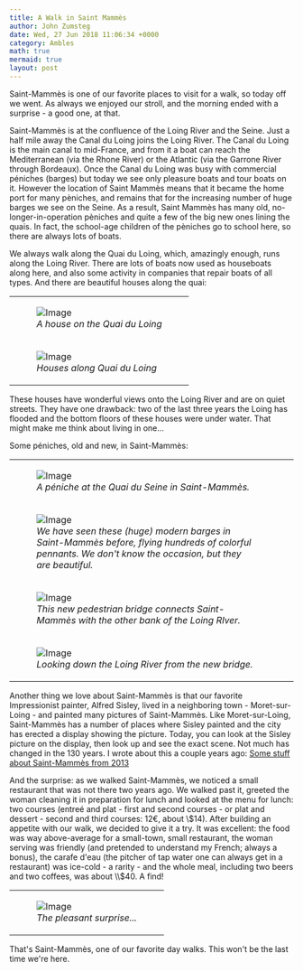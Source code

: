 ```yaml
---
title: A Walk in Saint Mammès
author: John Zumsteg
date: Wed, 27 Jun 2018 11:06:34 +0000
category: Ambles
math: true
mermaid: true
layout: post
---
```

Saint-Mammès is one of our favorite places to visit for a walk, so today off we went. As always we enjoyed our stroll, and the morning ended with a surprise - a good one, at that.

Saint-Mammès is at the confluence of the Loing River and the Seine. Just a half mile away the Canal du Loing joins the Loing River. The Canal du Loing is the main canal to mid-France, and from it a boat can reach the Mediterranean (via the Rhone River) or the Atlantic (via the Garrone River through Bordeaux). Once the Canal du Loing was busy with commercial péniches (barges) but today we see only pleasure boats and tour boats on it. However the location of Saint Mammès means that it became the home port for many pèniches, and remains that for the increasing number of huge barges we see on the Seine. As a result, Saint Mammès has many old, no-longer-in-operation pèniches and quite a few of the big new ones lining the quais. In fact, the school-age children of the pèniches go to school here, so there are always lots of boats.

We always walk along the Quai du Loing, which, amazingly enough, runs along the Loing River. There are lots of boats now used as houseboats along here, and also some activity in companies that repair boats of all types. And there are beautiful houses along the quai:
<table>
<tbody>
<tr>
<td colspan="2">

<figure class = "portrait">
	<img src="{{"/assets/images/2018/06/DSC00562.jpg" | prepend: site.baseurl | prepend: site.url }}" alt="Image" />
	<figcaption><em>A house on the Quai du Loing</em></figcaption>
</figure>

</td>
</tr>
<tr>
<td colspan="2">

<figure class = "portrait">
	<img src="{{"/assets/images/2018/06/DSC00558.jpg" | prepend: site.baseurl | prepend: site.url }}" alt="Image" />
	<figcaption><em>Houses along Quai du Loing</em></figcaption>
</figure>

</td>
</tr>
</tbody>
</table>
These houses have wonderful views onto the Loing River and are on quiet streets. They have one drawback: two of the last three years the Loing has flooded and the bottom floors of these houses were under water. That might make me think about living in one...

Some péniches, old and new, in Saint-Mammès:
<table>
<tbody>
<tr>
<td colspan="2">

<figure class = "portrait">
	<img src="{{"/assets/images/2018/06/DSC00555.jpg" | prepend: site.baseurl | prepend: site.url }}" alt="Image" />
	<figcaption><em>A péniche at the Quai du Seine in Saint-Mammès.</em></figcaption>
</figure>

</td>
</tr>
<tr>
<td colspan="2">

<figure class = "portrait">
	<img src="{{"/assets/images/2018/06/DSC00569.jpg" | prepend: site.baseurl | prepend: site.url }}" alt="Image" />
	<figcaption><em>We have seen these (huge) modern barges in Saint-Mammès before, flying hundreds of colorful pennants. We don't know the occasion, but they are beautiful.</em></figcaption>
</figure>

</td>
</tr>
<tr>
<td colspan="2">

<figure class = "portrait">
	<img src="{{"/assets/images/2018/06/DSC00566.jpg" | prepend: site.baseurl | prepend: site.url }}" alt="Image" />
	<figcaption><em>This new pedestrian bridge connects Saint-Mammès with the other bank of the Loing RIver.</em></figcaption>
</figure>

</td>
<td></td>
</tr>
<tr>
<td colspan="2">

<figure class = "portrait">
	<img src="{{"/assets/images/2018/06/DSC00560.jpg" | prepend: site.baseurl | prepend: site.url }}" alt="Image" />
	<figcaption><em>Looking down the Loing River from the new bridge.</em></figcaption>
</figure>

</td>
</tr>
</tbody>
</table>
Another thing we love about Saint-Mammès is that our favorite Impressionist painter, Alfred Sisley, lived in a neighboring town - Moret-sur-Loing - and painted many pictures of Saint-Mammès. Like Moret-sur-Loing, Saint-Mammès has a number of places where Sisley painted and the city has erected a display showing the picture. Today, you can look at the Sisley picture on the display, then look up and see the exact scene. Not much has changed in the 130 years. I wrote about this a couple years ago: <a href="http://zumsteg.us/?p=258">Some stuff about Saint-Mammès from 2013</a>

And the surprise: as we walked Saint-Mammès, we noticed a small restaurant that was not there two years ago. We walked past it, greeted the woman cleaning it in preparation for lunch and looked at the menu for lunch: two courses (entreé and plat - first and second courses - or plat and dessert - second and third courses: 12€, about \\$14). After building an appetite with our walk, we decided to give it a try. It was excellent: the food was way above-average for a small-town, small restaurant, the woman serving was friendly (and pretended to understand my French; always a bonus), the carafe d'eau (the pitcher of tap water one can always get in a restaurant) was ice-cold - a rarity - and the whole meal, including two beers and two coffees, was about \\$40. A find!
<table>
<tbody>
<tr>
<td colspan="2">

<figure class = "portrait">
	<img src="{{"/assets/images/2018/06/IMG_1904.jpg" | prepend: site.baseurl | prepend: site.url }}" alt="Image" />
	<figcaption><em>The pleasant surprise...</em></figcaption>
</figure>

</td>
</tr>
</tbody>
</table>
That's Saint-Mammès, one of our favorite day walks. This won't be the last time we're here.
